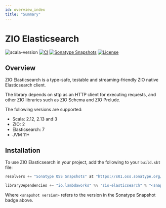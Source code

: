 ```yaml
---
id: overview_index
title: "Summary"
---
```


# ZIO Elasticsearch

![scala-version][scala-version-badge]
[![CI](https://github.com/lambdaworks/zio-elasticsearch/actions/workflows/ci.yml/badge.svg)](https://github.com/lambdaworks/zio-elasticsearch/actions/workflows/ci.yml)
[![Sonatype Snapshots](https://img.shields.io/nexus/s/https/s01.oss.sonatype.org/io.lambdaworks/zio-elasticsearch_2.13.svg?label=Sonatype%20Snapshot)](https://s01.oss.sonatype.org/content/repositories/snapshots/io/lambdaworks/zio-elasticsearch_2.13/)
[![License](https://img.shields.io/badge/License-Apache%202.0-blue.svg)](https://opensource.org/licenses/Apache-2.0)

[scala-version-badge]: https://img.shields.io/badge/scala-2.13.10-blue?logo=scala&color=red

## Overview

ZIO Elasticsearch is a type-safe, testable and streaming-friendly ZIO native Elasticsearch client.

The library depends on sttp as an HTTP client for executing requests, and other ZIO libraries such as ZIO Schema and ZIO Prelude.

The following versions are supported:
- Scala: 2.12, 2.13 and 3
- ZIO: 2
- Elasticsearch: 7
- JVM 11+

## Installation

To use ZIO Elasticsearch in your project, add the following to your `build.sbt` file:

```scala
resolvers += "Sonatype OSS Snapshots" at "https://s01.oss.sonatype.org/content/repositories/snapshots"

libraryDependencies += "io.lambdaworks" %% "zio-elasticsearch" % "<snapshot version>"
```

Where `<snapshot version>` refers to the version in the Sonatype Snapshot badge above.

